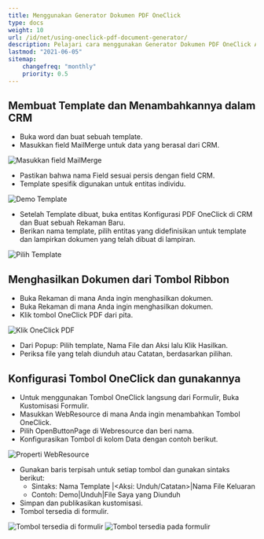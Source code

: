 ```yaml
---
title: Menggunakan Generator Dokumen PDF OneClick
type: docs
weight: 10
url: /id/net/using-oneclick-pdf-document-generator/
description: Pelajari cara menggunakan Generator Dokumen PDF OneClick Aspose.PDF di Microsoft Dynamics
lastmod: "2021-06-05"
sitemap:
    changefreq: "monthly"
    priority: 0.5
---
```


## Membuat Template dan Menambahkannya dalam CRM

- Buka word dan buat sebuah template.
- Masukkan field MailMerge untuk data yang berasal dari CRM.

![Masukkan field MailMerge](using-oneclick-pdf-document-generator_1.png)

- Pastikan bahwa nama Field sesuai persis dengan field CRM.
- Template spesifik digunakan untuk entitas individu.

![Demo Template](using-oneclick-pdf-document-generator_2.png)

- Setelah Template dibuat, buka entitas Konfigurasi PDF OneClick di CRM dan Buat sebuah Rekaman Baru.
- Berikan nama template, pilih entitas yang didefinisikan untuk template dan lampirkan dokumen yang telah dibuat di lampiran.

![Pilih Template](using-oneclick-pdf-document-generator_3.png)

## Menghasilkan Dokumen dari Tombol Ribbon

- Buka Rekaman di mana Anda ingin menghasilkan dokumen.
- Buka Rekaman di mana Anda ingin menghasilkan dokumen.
- Klik tombol OneClick PDF dari pita.

![Klik OneClick PDF](using-oneclick-pdf-document-generator_4.png)

- Dari Popup: Pilih template, Nama File dan Aksi lalu Klik Hasilkan.
- Periksa file yang telah diunduh atau Catatan, berdasarkan pilihan.

## Konfigurasi Tombol OneClick dan gunakannya

- Untuk menggunakan Tombol OneClick langsung dari Formulir, Buka Kustomisasi Formulir.
- Masukkan WebResource di mana Anda ingin menambahkan Tombol OneClick.
- Pilih OpenButtonPage di Webresource dan beri nama.
- Konfigurasikan Tombol di kolom Data dengan contoh berikut.

![Properti WebResource](using-oneclick-pdf-document-generator_5.png)

- Gunakan baris terpisah untuk setiap tombol dan gunakan sintaks berikut:
  - Sintaks: Nama Template |<Aksi: Unduh/Catatan>|Nama File Keluaran
  - Contoh: Demo|Unduh|File Saya yang Diunduh
- Simpan dan publikasikan kustomisasi.
- Tombol tersedia di formulir.

![Tombol tersedia di formulir](using-oneclick-pdf-document-generator_6.png)
![Tombol tersedia pada formulir](using-oneclick-pdf-document-generator_6.png)
